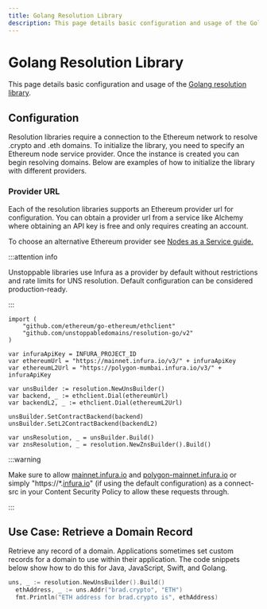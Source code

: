 ```yaml
---
title: Golang Resolution Library
description: This page details basic configuration and usage of the Golang resolution library.
---
```


# Golang Resolution Library

This page details basic configuration and usage of the [Golang resolution library](https://github.com/unstoppabledomains/resolution-go).

## Configuration

Resolution libraries require a connection to the Ethereum network to resolve .crypto and .eth domains. To initialize the library, you need to specify an Ethereum node service provider. Once the instance is created you can begin resolving domains. Below are examples of how to initialize the library with different providers.

### Provider URL

Each of the resolution libraries supports an Ethereum provider url for configuration. You can obtain a provider url from a service like Alchemy where obtaining an API key is free and only requires creating an account.

To choose an alternative Ethereum provider see [Nodes as a Service guide.](https://ethereum.org/en/developers/docs/nodes-and-clients/nodes-as-a-service/)

:::attention info

Unstoppable libraries use Infura as a provider by default without restrictions and rate limits for UNS resolution. Default configuration can be considered production-ready.

:::

```golang
import (
    "github.com/ethereum/go-ethereum/ethclient"
	"github.com/unstoppabledomains/resolution-go/v2"
)

var infuraApiKey = INFURA_PROJECT_ID
var ethereumUrl = "https://mainnet.infura.io/v3/" + infuraApiKey
var ethereumL2Url = "https://polygon-mumbai.infura.io/v3/" + infuraApiKey

var unsBuilder := resolution.NewUnsBuilder()
var backend, _ := ethclient.Dial(ethereumUrl)
var backendL2, _ := ethclient.Dial(ethereumL2Url)

unsBuilder.SetContractBackend(backend)
unsBuilder.SetL2ContractBackend(backendL2)

var unsResolution, _ = unsBuilder.Build()
var znsResolution, _ = resolution.NewZnsBuilder().Build()
```

:::warning

Make sure to allow [mainnet.infura.io](http://mainnet.infura.io) and [polygon-mainnet.infura.io](http://polygon-mainnet.infura.io) or simply "https:/\/*.[infura.io](http://infura.io)" (if using the default configuration) as a connect-src in your Content Security Policy to allow these requests through.

:::

## Use Case: Retrieve a Domain Record

Retrieve any record of a domain. Applications sometimes set custom records for a domain to use within their application. The code snippets below show how to do this for Java, JavaScript, Swift, and Golang.

```go
uns, _ := resolution.NewUnsBuilder().Build()
  ethAddress, _ := uns.Addr("brad.crypto", "ETH")
  fmt.Println("ETH address for brad.crypto is", ethAddress)
```
